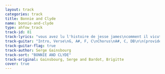 ```yaml
---
layout: track
categories: track
title: Bonnie and Clyde
name: bonnie-and-clyde
type: ahfow_track
track-id: 81
track-lyrics: "vous avez lu l'histoire de jesse james\ncomment il vicut comment il est mort\nca vous a plus hein vous en d'mandez encore\net bien ecoutez l'histoire de bonnie and clyde\n\nalors voila clyde a une petite amie\nelle est belle et son prinom c'est bonnie\na eux deux ils forment le gang barrow\nleurs noms bonnie parker et clyde barrow\n\nbonnie and clyde\nbonnie and clyde\n\nmoi lorsque j'ai connu clyde autrefois\nc'itait un gars loyal honnjte et droit\nil faut croire que c'est la sociiti\nqui m'a difinitivement abnmi\n\nbonnie and clyde\nbonnie and clyde\n\nqu'est c' qu'on a pas icrit sur elle et moi\non pritend que nous tuons de sang froid\nc'e'st pas drol' mais on est bien obligi\nde fair' tair' celui qui s'met ` gueuler\n\nbonnie and clyde\nbonnie and clyde\n\nchaqu'fois qu'un polic'man se fait buter\nqu'un garage ou qu'un' banque\nse fait braquer pour la polic' \nca ne fait pas d'myster \nc'est signi clyde barrow bonnie parker\n\nbonnie and clyde\nbonnie and clyde\n\nmaint'nant chaq'fois qu'on essaie d'se ranger\nde s'installer tranquill's dans un meubli\ndans lees trois jours voil` le tac tac tac\ndes mitraillett's qui revienn't ` l'attaqu'\n\nbonnie and clyde\nbonnie and clyde\n\nbonnie and clyde\nbonnie and clyde\n\nun de ces quatr' nous tomberons ensemble\nmoi j'm'en fous \nc'est pour Bonnie que je tremble\nqu'elle importanc' qu'ils me fassent la peau\nmoi bonnie je tremble pour clyde barrow\n\nbonnie and clyde\nbonnie and clyde\n\nd'tout' fagon ils n'pouvaient plus s'en sortir\nla seule solution c'itait mourir\nmais plus d'un les a suivis en enfer\nquand sont morts barrow et bonnie parker\n\nbonnie and clyde\nbonnie and clyde\n\nENGLISH TRANSLATION\nhttp://eggparm.com/gainsbourg/bonnieandclyde.html\nEnglish translation Â©2006 Alex Chabot\n\nYou've read the story of Jesse James,\nHow he lived, how he died?\nYou liked it, huh! You want more\nWell then, listen to the story of BONNIE AND CLYDE\n \nWell then Clyde has a girlfriend,\nShe's beautiful and her name is Bonnie\nThe two of them make the Barrow Gang;\nTheir names: Bonnie Parker and Clyde Barrow\n \n&quot;When I knew Clyde back then,\nHe was a loyal guy, honest and straight.&quot;\n&quot;It must have been Society\nThat corrupted me for good.&quot;\n \nThe things they've written about she and I!\nThey say that we kill in cold-blood.\nIt's not fun, but we have to\nShut up whoever starts yelling\n \nEverytime a police man gets knocked off,\nOr a garage or bank gets held up,\nIt's no mystery for the police,\nIt's signed Clyde Barrow, Bonnie Parker\n \nNow, everytime we try to settle down\nTo set up calmly in a house,\nWithen three days there's the ack ack ack\nOf the machine guns coming to attack\n \nOne of these days, we'll go down together,\nMe, I don't care at all, it's for Bonnie that I tremble\n&quot;What difference does it make if they get me\nMe, Bonnie, I tremble for Clyde Barrow.\n \nIn the end there was no way out\nThe only solution was to die\nBut more than one followed them to Hell\nWhen Barrow and Bonnie Parker died."
track-guitar: "Intro, Verse\nG, A#, F, C\nChorus\nA#, C, DB\n\n(provided by Drew)"
track-guitar-flag: true
track-author: Serge Gainsbourg
track-sort: "BONNIE AND CLYDE"
track-original: Gainsbourg, Serge and Bardot, Brigitte
cover: true
---
```

